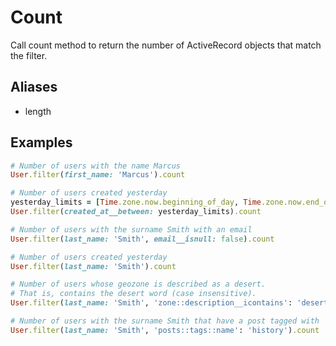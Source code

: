 # Count

Call count method to return the number of ActiveRecord objects that match the filter.

## Aliases

- length

## Examples

```ruby
# Number of users with the name Marcus
User.filter(first_name: 'Marcus').count

# Number of users created yesterday
yesterday_limits = [Time.zone.now.beginning_of_day, Time.zone.now.end_of_day]
User.filter(created_at__between: yesterday_limits).count

# Number of users with the surname Smith with an email
User.filter(last_name: 'Smith', email__isnull: false).count

# Number of users created yesterday
User.filter(last_name: 'Smith').count

# Number of users whose geozone is described as a desert.
# That is, contains the desert word (case insensitive).
User.filter(last_name: 'Smith', 'zone::description__icontains': 'desert').count

# Number of users with the surname Smith that have a post tagged with 'history'
User.filter(last_name: 'Smith', 'posts::tags::name': 'history').count

```